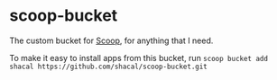 # scoop-bucket

The custom bucket for [Scoop](http://scoop.sh), for anything that I need.

To make it easy to install apps from this bucket, run
    `scoop bucket add shacal https://github.com/shacal/scoop-bucket.git`